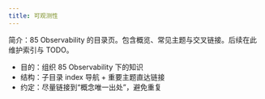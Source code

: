 ```yaml
---
title: 可观测性
---
```


简介：85 Observability 的目录页。包含概览、常见主题与交叉链接。后续在此维护索引与 TODO。

- 目的：组织 85 Observability 下的知识
- 结构：子目录 index 导航 + 重要主题直达链接
- 约定：尽量链接到“概念唯一出处”，避免重复
